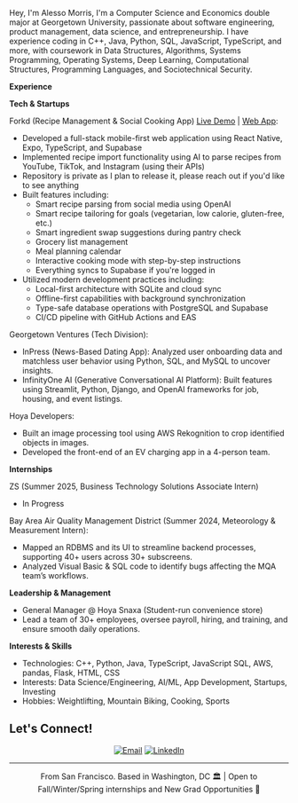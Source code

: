 Hey, I'm Alesso Morris,
I'm a Computer Science and Economics double major at Georgetown University, passionate about software engineering, product management, data science, and entrepreneurship. I have experience coding in C++, Java, Python, SQL, JavaScript, TypeScript, and more, with coursework in Data Structures, Algorithms, Systems Programming, Operating Systems, Deep Learning, Computational Structures, Programming Languages, and Sociotechnical Security.

****Experience****

**Tech & Startups**

Forkd (Recipe Management & Social Cooking App) [Live Demo](https://www.youtube.com/watch?v=pfniRacoiQs) | [Web App](https://forkd.lovable.app):
- Developed a full-stack mobile-first web application using React Native, Expo, TypeScript, and Supabase
- Implemented recipe import functionality using AI to parse recipes from YouTube, TikTok, and Instagram (using their APIs)
- Repository is private as I plan to release it, please reach out if you'd like to see anything
- Built features including:
  - Smart recipe parsing from social media using OpenAI
  - Smart recipe tailoring for goals (vegetarian, low calorie, gluten-free, etc.)
  - Smart ingredient swap suggestions during pantry check
  - Grocery list management
  - Meal planning calendar
  - Interactive cooking mode with step-by-step instructions
  - Everything syncs to Supabase if you're logged in
- Utilized modern development practices including:
  - Local-first architecture with SQLite and cloud sync
  - Offline-first capabilities with background synchronization
  - Type-safe database operations with PostgreSQL and Supabase
  - CI/CD pipeline with GitHub Actions and EAS

Georgetown Ventures (Tech Division):
- InPress (News-Based Dating App): Analyzed user onboarding data and matchless user behavior using Python, SQL, and MySQL to uncover insights.
- InfinityOne AI (Generative Conversational AI Platform): Built features using Streamlit, Python, Django, and OpenAI frameworks for job, housing, and event listings.

Hoya Developers:
- Built an image processing tool using AWS Rekognition to crop identified objects in images.
- Developed the front-end of an EV charging app in a 4-person team.

**Internships**

ZS (Summer 2025, Business Technology Solutions Associate Intern)
- In Progress

Bay Area Air Quality Management District (Summer 2024, Meteorology & Measurement Intern):
- Mapped an RDBMS and its UI to streamline backend processes, supporting 40+ users across 30+ subscreens.
- Analyzed Visual Basic & SQL code to identify bugs affecting the MQA team’s workflows.
  
**Leadership & Management**
- General Manager @ Hoya Snaxa (Student-run convenience store)
- Lead a team of 30+ employees, oversee payroll, hiring, and training, and ensure smooth daily operations.

**Interests & Skills**
- Technologies: C++, Python, Java, TypeScript, JavaScript SQL, AWS, pandas, Flask, HTML, CSS
- Interests: Data Science/Engineering, AI/ML, App Development, Startups, Investing
- Hobbies: Weightlifting, Mountain Biking, Cooking, Sports

## Let's Connect! 
<div align="center">
  
[![Email](https://img.shields.io/badge/Email-axm3%40georgetown.edu-red?style=for-the-badge&logo=gmail)](mailto:axm3@georgetown.edu)
[![LinkedIn](https://img.shields.io/badge/LinkedIn-alessomorris-blue?style=for-the-badge&logo=linkedin)](https://www.linkedin.com/in/alesso-morris-3a4b7a26b/)

</div>

---
<p align="center">
  From San Francisco. Based in Washington, DC 🏛️ | Open to Fall/Winter/Spring internships and New Grad Opportunities 🚀
</p>
